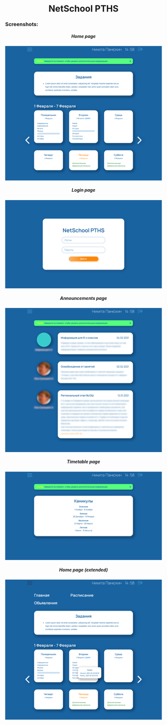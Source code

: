 <h1 align="center">NetSchool PTHS</h1>

### Screenshots:

<h5 align="center"><em>Home page</em></h5>

![](files/screenshots/home.png)

<h5 align="center"><em>Login page</em></h5>

![](files/screenshots/login.png)

<h5 align="center"><em>Announcements page</em></h5>

![](files/screenshots/announcements.png)

<h5 align="center"><em>Timetable page</em></h5>

![](files/screenshots/timetable.png)

<h5 align="center"><em>Home page (extended)</em></h5>

![](files/screenshots/home_ext.png)
